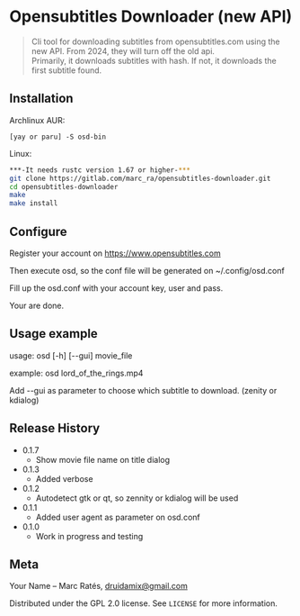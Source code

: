 # Opensubtitles Downloader (new API) 
> Cli tool for downloading subtitles from opensubtitles.com using the new API. From 2024, they will turn off the old api.<br>
> Primarily, it downloads subtitles with hash. If not, it downloads the first subtitle found.
## Installation
Archlinux AUR:
```
[yay or paru] -S osd-bin
```
Linux:

```sh
***-It needs rustc version 1.67 or higher-***
git clone https://gitlab.com/marc_ra/opensubtitles-downloader.git
cd opensubtitles-downloader
make
make install
```
## Configure
Register your account on https://www.opensubtitles.com

Then execute osd, so the conf file will be generated on ~/.config/osd.conf

Fill up the osd.conf with your account key, user and pass.

Your are done.

## Usage example

usage: osd [-h] [--gui] movie_file

example: osd lord_of_the_rings.mp4

Add --gui as parameter to choose which subtitle to download. (zenity or kdialog)

## Release History
* 0.1.7
    * Show movie file name on title dialog
* 0.1.3 
    * Added verbose  
* 0.1.2
    * Autodetect gtk or qt, so zennity or kdialog will be used
* 0.1.1
    * Added user agent as parameter on osd.conf
* 0.1.0
    * Work in progress and testing

## Meta

Your Name – Marc Ratés, druidamix@gmail.com

Distributed under the GPL 2.0 license. See ``LICENSE`` for more information.


